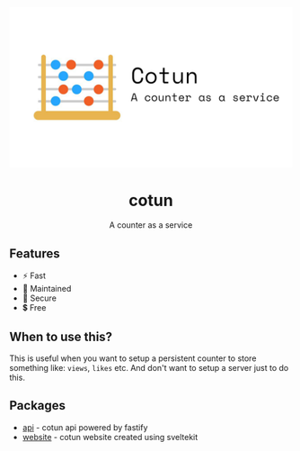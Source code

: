 <a align="center">
  <img src="https://github.com/qxb3/cotun/blob/main/cotun.png?raw=true">
</a>

<h1 align="center">cotun</h1>
<p align="center">A counter as a service</p>

## Features

* ⚡ Fast
* 🔧 Maintained
* 🔰 Secure
* 💲 Free

## When to use this?

This is useful when you want to setup a persistent counter to store something like:
`views`, `likes` etc. And don't want to setup a server just to do this.

## Packages

* [api](https://github.com/qxb3/cotun/tree/main/packages/api) - cotun api powered by fastify
* [website](https://github.com/qxb3/cotun/tree/main/packages/website) - cotun website created using sveltekit
